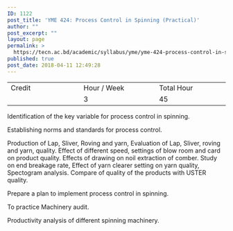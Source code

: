 ```yaml
---
ID: 1122
post_title: 'YME 424: Process Control in Spinning (Practical)'
author: ""
post_excerpt: ""
layout: page
permalink: >
  https://tecn.ac.bd/academic/syllabus/yme/yme-424-process-control-in-spinning-practical
published: true
post_date: 2018-04-11 12:49:28
---
```

<table width="624">
<tbody>
<tr>
<td width="206">Credit</td>
<td width="217">Hour / Week</td>
<td width="201">Total Hour</td>
</tr>
<tr>
<td width="206"></td>
<td width="217">3</td>
<td width="201">45</td>
</tr>
</tbody>
</table>
Identification of the key variable for process control in spinning.

Establishing norms and standards for process control.

Production of Lap, Sliver, Roving and yarn, Evaluation of Lap, Sliver, roving and yarn, quality. Effect of different speed, settings of blow room and card on product quality. Effects of drawing on noil extraction of comber. Study on end breakage rate, Effect of yarn clearer setting on yarn quality, Spectogram analysis. Compare of quality of the products with USTER quality.

Prepare a plan to implement process control in spinning.

To practice Machinery audit.

Productivity analysis of different spinning machinery.